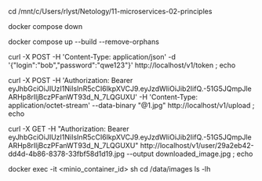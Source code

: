 cd /mnt/c/Users/rlyst/Netology/11-microservices-02-principles

docker compose down

docker compose up --build --remove-orphans

curl -X POST -H 'Content-Type: application/json' -d '{"login":"bob","password":"qwe123"}' http://localhost/v1/token ; echo

curl -X POST -H 'Authorization: Bearer eyJhbGciOiJIUzI1NiIsInR5cCI6IkpXVCJ9.eyJzdWIiOiJib2IifQ.-51G5JQmpJleARHp8rIljBczPFanWT93d_N_7LQGUXU' -H 'Content-Type: application/octet-stream' --data-binary "@1.jpg" http://localhost/v1/upload ; echo

curl -X GET -H "Authorization: Bearer eyJhbGciOiJIUzI1NiIsInR5cCI6IkpXVCJ9.eyJzdWIiOiJib2IifQ.-51G5JQmpJleARHp8rIljBczPFanWT93d_N_7LQGUXU" http://localhost/v1/user/29a2eb42-dd4d-4b86-8378-33fbf58d1d19.jpg --output downloaded_image.jpg ; echo

docker exec -it <minio_container_id> sh
cd /data/images
ls -lh